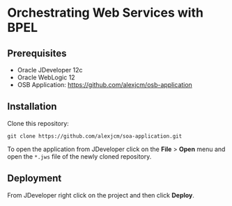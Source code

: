 # Orchestrating Web Services with BPEL

## Prerequisites

- Oracle JDeveloper 12c
- Oracle WebLogic 12
- OSB Application: https://github.com/alexjcm/osb-application

## Installation

Clone this repository:

`git clone https://github.com/alexjcm/soa-application.git`

To open the application from JDeveloper click on the **File** > **Open** menu and open the `*.jws` file of the newly cloned repository.


## Deployment

From JDeveloper right click on the project and then click **Deploy**.

